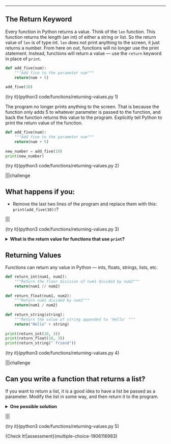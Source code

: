 ----------

## The Return Keyword

Every function in Python returns a value. Think of the `len` function. This function returns the length (an int) of either a string or list. So the return value of `len` is of type int. `len` does not print anything to the screen, it just returns a number. From here on out, functions will no longer use the print statement. Instead, functions will return a value — use the `return` keyword in place of `print`.

```python
def add_five(num):
    """Add five to the parameter num"""
    return(num + 5)
  
add_five(10)
```

{try it}(python3 code/functions/returning-values.py 1)

The program no longer prints anything to the screen. That is because the function only adds 5 to whatever parameter is passed to the function, and back the function returns this value to the program. Explicitly tell Python to print the return value of the function.

```python
def add_five(num):
    """Add five to the parameter num"""
    return(num + 5)
  
new_number = add_five(10)
print(new_number)
```

{try it}(python3 code/functions/returning-values.py 2)

|||challenge
## What happens if you:
* Remove the last two lines of the program and replace them with this: `print(add_five(10))`?

|||

{try it}(python3 code/functions/returning-values.py 3)

<details>
  <summary><strong>What is the return value for functions that use <code>print</code>?</strong></summary>
  If every function in Python has a return value, what is the return value for functions that use <code>print</code>? The keyword <code>return</code> is not used, so you cannot see if it returns a string, a float, a list, etc. Functions that use <code>print</code> instead of <code>return</code> have a special return value called <code>NoneType</code>. Enter the code below to see the return type of the print statement as compared to the return value of the <code>len</code> function.
  
  ```python
  def print_hello():
      '''Prints the string Hello'''
      print('Hello')
  
  print(type(print_hello()))
  print(type(len('Hello')))
  ```
  
</details>

## Returning Values

Functions can return any value in Python — ints, floats, strings, lists, etc.

```python
def return_int(num1, num2):
    """Return the floor division of num1 divided by num2"""
    return(num1 // num2)
  
def return_float(num1, num2):
    """Return num1 divided by num2"""
    return(num1 / num2)
  
def return_string(string):
    """Return the value of string appended to 'Hello' """
    return("Hello" + string)
  
print(return_int(10, 3))
print(return_float(10, 3))
print(return_string(" friend"))
```

{try it}(python3 code/functions/returning-values.py 4)

|||challenge
## Can you write a function that returns a list?
If you want to return a list, it is a good idea to have a list be passed as a parameter. Modify the list in some way, and then return it to the program.
<details>
  <summary><strong>One possible solution</strong></summary>
  The code below takes a list of numbers as a parameter. Each element of the list is multiplied by 5, and the new list is returned.
  
  ```python
  def mult_by_5(my_list):
      '''Takes a list of ints and returns a new
      list where each element is multiplied by 5'''
      new_list = []
      for elem in my_list:
          new_list.append(elem * 5)
      return new_list
  
  print(mult_by_5([1, 2, 3, 4, 5]))
  ```
  
</details>

|||

{try it}(python3 code/functions/returning-values.py 5)

{Check It!|assessment}(multiple-choice-1906116983)
